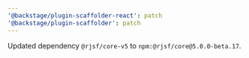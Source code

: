 ```yaml
---
'@backstage/plugin-scaffolder-react': patch
'@backstage/plugin-scaffolder': patch
---
```


Updated dependency `@rjsf/core-v5` to `npm:@rjsf/core@5.0.0-beta.17`.
